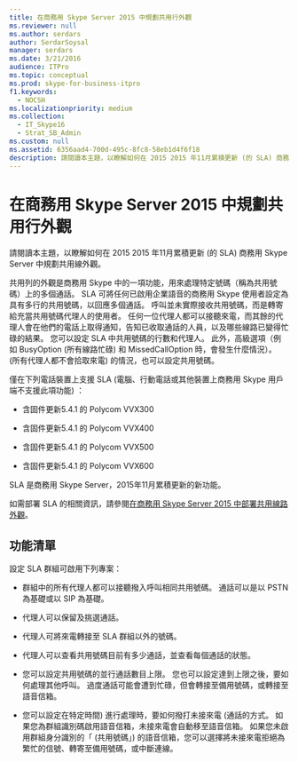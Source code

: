 ```yaml
---
title: 在商務用 Skype Server 2015 中規劃共用行外觀
ms.reviewer: null
ms.author: serdars
author: SerdarSoysal
manager: serdars
ms.date: 3/21/2016
audience: ITPro
ms.topic: conceptual
ms.prod: skype-for-business-itpro
f1.keywords:
  - NOCSH
ms.localizationpriority: medium
ms.collection:
  - IT_Skype16
  - Strat_SB_Admin
ms.custom: null
ms.assetid: 6356aad4-700d-495c-8fc8-58eb1d4f6f18
description: 請閱讀本主題，以瞭解如何在 2015 2015 年11月累積更新 (的 SLA) 商務用 Skype Server 中規劃共用線外觀。
---
```


# <a name="plan-for-shared-line-appearance-in-skype-for-business-server-2015"></a>在商務用 Skype Server 2015 中規劃共用行外觀
 
請閱讀本主題，以瞭解如何在 2015 2015 年11月累積更新 (的 SLA) 商務用 Skype Server 中規劃共用線外觀。 
  
共用列的外觀是商務用 Skype 中的一項功能，用來處理特定號碼（稱為共用號碼）上的多個通話。 SLA 可將任何已啟用企業語音的商務用 Skype 使用者設定為具有多行的共用號碼，以回應多個通話。 呼叫並未實際接收共用號碼，而是轉寄給充當共用號碼代理人的使用者。 任何一位代理人都可以接聽來電，而其餘的代理人會在他們的電話上取得通知，告知已收取通話的人員，以及哪些線路已變得忙碌的結果。 您可以設定 SLA 中共用號碼的行數和代理人。 此外，高級選項（例如 BusyOption (所有線路忙碌) 和 MissedCallOption 時，會發生什麼情況）。 (所有代理人都不會拾取來電) 的情況，也可以設定共用號碼。
  
僅在下列電話裝置上支援 SLA (電腦、行動電話或其他裝置上商務用 Skype 用戶端不支援此項功能) ： 
  
- 含固件更新5.4.1 的 Polycom VVX300
    
- 含固件更新5.4.1 的 Polycom VVX400
    
- 含固件更新5.4.1 的 Polycom VVX500
    
- 含固件更新5.4.1 的 Polycom VVX600
    
SLA 是商務用 Skype Server，2015年11月累積更新的新功能。 
  
如需部署 SLA 的相關資訊，請參閱[在商務用 Skype Server 2015 中部署共用線路外觀](../../deploy/deploy-enterprise-voice/deploy-shared-line-appearance.md)。
  
## <a name="feature-list"></a>功能清單

設定 SLA 群組可啟用下列專案：
  
- 群組中的所有代理人都可以接聽撥入呼叫相同共用號碼。 通話可以是以 PSTN 為基礎或以 SIP 為基礎。
    
- 代理人可以保留及挑選通話。
    
- 代理人可將來電轉接至 SLA 群組以外的號碼。
    
- 代理人可以查看共用號碼目前有多少通話，並查看每個通話的狀態。
    
- 您可以設定共用號碼的並行通話數目上限。 您也可以設定達到上限之後，要如何處理其他呼叫。 過度通話可能會遭到忙碌，但會轉接至備用號碼，或轉接至語音信箱。
    
- 您可以設定在特定時間) 進行處理時，要如何撥打未接來電 (通話的方式。 如果您為群組識別碼啟用語音信箱，未接來電會自動移至語音信箱。 如果您未啟用群組身分識別的「 (共用號碼」) 的語音信箱，您可以選擇將未接來電拒絕為繁忙的信號、轉寄至備用號碼，或中斷連線。
    

